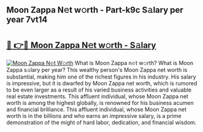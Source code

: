 ## Moon Zappa N𝚎t w𝚘rth - Part-k9c S𝚊lary per year 7vt14

# <h2><a href="http://gc05koy.nevu.top/?p=Moon+Zappa">🔗 👉🔴 Moon Zappa N𝚎t w𝚘rth - S𝚊lary</a></h2>

[![Moon Zappa N𝚎t W𝚘rth](https://i.imgur.com/Oavwk0R.jpeg)](http://gc05koy.nevu.top/?p=Moon+Zappa)
What is Moon Zappa n𝚎t w𝚘rth? What is Moon Zappa s𝚊lary per year?
This wealthy person's Moon Zappa net worth is substantial, making him one of the richest figures in his industry. His salary is impressive, but it is dwarfed by Moon Zappa net worth, which is rumored to be even larger as a result of his varied business activities and valuable real estate investments. This affluent individual, whose Moon Zappa net worth is among the highest globally, is renowned for his business acumen and financial brilliance. This affluent individual, whose Moon Zappa net worth is in the billions and who earns an impressive salary, is a prime demonstration of the might of hard labor, dedication, and financial wisdom.
